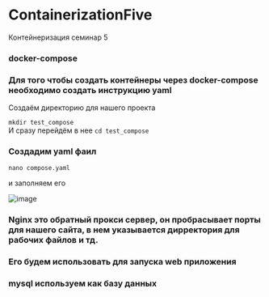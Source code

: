 # ContainerizationFive
Контейнеризация семинар 5

### docker-compose

### Для того чтобы создать контейнеры через docker-compose необходимо создать инструкцию yaml

Создаём директорию для нашего проекта 

`mkdir test_compose`    
И сразу перейдём в нее
`cd test_compose`  

### Создадим yaml фаил

`nano compose.yaml`

и заполняем его

![image](https://github.com/ScherbakovM/ContainerizationFive/assets/109952823/92bc71d7-22d5-45d4-a3fe-b3546266b29b)

### Nginx это обратный прокси сервер, он пробрасывает порты для нашего сайта, в нем указывается дирректория для рабочих файлов и тд. 
### Его будем использовать для запуска web приложения 
### mysql  используем как базу данных





